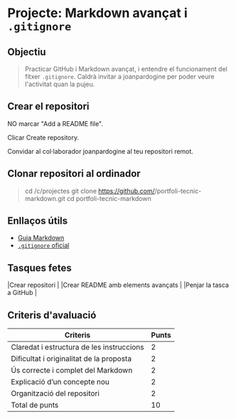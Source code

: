 # Projecte: Markdown avançat i `.gitignore`

## Objectiu
> Practicar GitHub i Markdown avançat, i entendre el funcionament del fitxer `.gitignore`. Caldrà invitar a joanpardogine per poder veure l'activitat quan la pujeu.

## Crear el repositori
NO marcar "Add a README file".

Clicar Create repository.

Convidar al col·laborador joanpardogine al teu repositori remot.

## Clonar repositori al ordinador
> cd /c/projectes
git clone https://github.com/<el-teu-usuari>/portfoli-tecnic-markdown.git
cd portfoli-tecnic-markdown


## Enllaços útils
- [Guia Markdown](https://guides.github.com/features/mastering-markdown/)
- [`.gitignore` oficial](https://git-scm.com/docs/gitignore)

## Tasques fetes
|Crear repositori                   |
|Crear README amb elements avançats |
|Penjar la tasca a GitHub           |


## Criteris d'avaluació

| Criteris                                      |Punts|
|--------------------|--------------------------------|
| Claredat i estructura de les instruccions     |   2 |
| Dificultat i originalitat de la proposta      |   2 |
| Ús correcte i complet del Markdown            |   2 |
| Explicació d’un concepte nou                  |   2 |
| Organització del repositori                   |   2 |
| Total de punts                                |   10|


